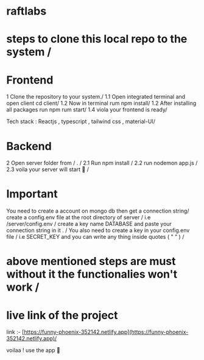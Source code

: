 # raftlabs
# steps to clone this local repo to the system /
# Frontend
1 Clone the repository to your system./
 1.1 Open integrated terminal and open client cd client/
 1.2 Now in terminal rum npm install/
 1.2 After installing all packages run npm rum start/
 1.4 viola your frontend is ready/

Tech stack : Reactjs , typescript , tailwind css , material-UI/

 # Backend
2 Open server folder from / . /
 2.1 Run npm install /
 2.2 run nodemon app.js /
 2.3 voila your server will start 🎊 /

# Important 
You need to create a account on mongo db then get a connection string/
create a config.env file at the root directory of server /
i.e /server/config.env /
create a key name DATABASE and paste your connection string in it . /
You also need to create a key in your config.env file /
i.e SECRET_KEY and you can write any thing inside quotes ( " " ) /
# above mentioned steps are must without it the functionalies won't work /

# live link of the project 
 
 link :- [https://funny-phoenix-352142.netlify.app](https://funny-phoenix-352142.netlify.app)/

   
  



    

  voilaa ! use the app 🎊
